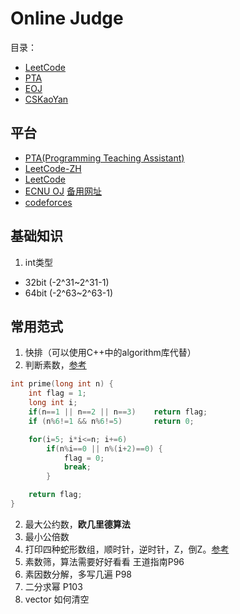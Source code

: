 # Online Judge

目录：
- [LeetCode](/cskaoyan/leetcode)
- [PTA](/cskaoyan/pta)
- [EOJ](/cskaoyan/ecnu)
- [CSKaoYan](/cskaoyan/cskaoyan)

## 平台
- [PTA(Programming Teaching Assistant)](https://pintia.cn/)
- [LeetCode-ZH](https://leetcode-cn.com/)
- [LeetCode](https://leetcode.com/)
- [ECNU OJ](https://acm.ecnu.edu.cn/) [备用网址](https://eoj.i64d.com/)
- [codeforces](http://codeforces.com/)

## 基础知识
1. int类型
- 32bit (-2^31~2^31-1)
- 64bit (-2^63~2^63-1)

## 常用范式
1. 快排（可以使用C++中的algorithm库代替）
1. 判断素数，[参考](https://blog.csdn.net/huang_miao_xin/article/details/51331710)
```c
int prime(long int n) {
    int flag = 1;
    long int i;
    if(n==1 || n==2 || n==3)    return flag;
    if (n%6!=1 && n%6!=5)       return 0;

    for(i=5; i*i<=n; i+=6)
        if(n%i==0 || n%(i+2)==0) {
            flag = 0;
            break;
        }

    return flag;
}
```
2. 最大公约数，**欧几里德算法**
3. 最小公倍数
4. 打印四种蛇形数组，顺时针，逆时针，Z，倒Z。[参考](https://blog.csdn.net/Echo_Ana/article/details/53411476)
5. 素数筛，算法需要好好看看 王道指南P96
6. 素因数分解，多写几遍 P98
7. 二分求幂 P103
8. vector 如何清空